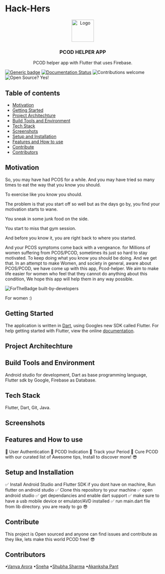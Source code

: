 # Hack-Hers
<p align="center">
  <a href="https://flutter.io/">
    <img src="https://diegolaballos.com/files/images/flutter-icon.jpg" alt="Logo" width=72 height=72>
  </a>
  <h3 align="center">PCOD HELPER APP</h3>
  <p align="center">
  PCOD helper app with Flutter that uses Firebase.

[![Generic badge](https://img.shields.io/badge/Build-Passing-<COLOR>.svg)](https://shields.io/) [![Documentation Status](https://readthedocs.org/projects/ansicolortags/badge/?version=latest)](http://ansicolortags.readthedocs.io/?badge=latest) ![Contributions welcome](https://img.shields.io/badge/contributions-welcome-orange.svg) ![Open Source? Yes!](https://badgen.net/badge/Open%20Source%20%3F/Yes%21/blue?icon=github)
</p>
</p>

## Table of contents

- [Motivation](#Motivation)
- [Getting Started](#Getting-Started)
- [Project Architechture](#Project-Architechture)
- [Build Tools and Environment](#Build-Tools-and-Environment)
- [Tech Stack](#Tech-Stack)
- [Screenshots](#Screenshots)
- [Setup and Installation](#Setup-and-Installation)
- [Features and How to use](#Features-and-How-to-use)
- [Contribute](#Contribute)
- [Contributors](#Contributors)


## Motivation
So, you may have had PCOS for a while. And you may have tried so many times to eat the way that you know you should.

To exercise like you know you should.

The problem is that you start off so well but as the days go by, you find your motivation starts to wane.

You sneak in some junk food on the side.

You start to miss that gym session.

And before you know it, you are right back to where you started.

And your PCOS symptoms come back with a vengeance.
for Millions of women suffering from PCOS/PCOD, sometimes its just so hard to stay motivated. To keep doing what you know you should be doing.
And we get that. In an attempt to make Women, and society in general, aware about PCOS/PCOD, we have come up with this app, Pcod-helper. We aim to make life easier for women who feel that they cannot do anything about this condition, We hope this app will help them in any way possible.

![ForTheBadge built-by-developers](http://ForTheBadge.com/images/badges/built-by-developers.svg)
 
For women :)

## Getting Started
The application is written in [Dart](https://www.dartlang.org/), using Googles new SDK called Flutter. 
For help getting started with Flutter, view the online
[documentation](https://flutter.io/).

## Project Architechture


## Build Tools and Environment
  Android studio for development, Dart as base programming language, Flutter sdk by Google, Firebase as Database.

## Tech Stack

Flutter, Dart, Git, Java.

## Screenshots



## Features and How to use
🌟 User Authentication
🌟 PCOD Indication 
🌟 Track your Period
🌟 Cure PCOD with our curated list of Awesome tips, Install to discover more! 😎

## Setup and Installation
✅ Install Android Studio and Flutter SDK if you dont have on machine, Run flutter on android studio
✅ Clone this repository to your machine
✅ open android studio
✅ get dependancies and enable dart support
✅ make sure to have a usb mobile device or emulator/AVD installed
✅ run main.dart file from lib directory.
you are ready to go 😎

## Contribute
This project is Open sourced and anyone can find issues and contribute as they like, lets make this world PCOD free! 😎

## Contributors
•[Vanya Arora](https://github.com/vanya-24)
•[Sneha](https://github.com/snehaa1989)
•[Shubha Sharma](https://github.com/shubha028)
•[Akanksha Pant](https://github.com/Akanksha-Pant)
